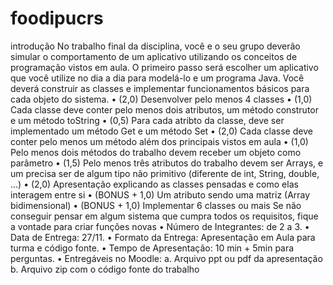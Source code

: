 # foodipucrs

introdução
No trabalho final da disciplina, você e o seu grupo deverão simular o comportamento de um aplicativo utilizando os conceitos de programação vistos em aula.
O primeiro passo será escolher um aplicativo que você utilize no dia a dia para
modelá-lo e um programa Java. Você deverá construir as classes e implementar
funcionamentos básicos para cada objeto do sistema.
• (2,0) Desenvolver pelo menos 4 classes
• (1,0) Cada classe deve conter pelo menos dois atributos, um método construtor
e um método toString
• (0,5) Para cada atribto da classe, deve ser implementado um método Get e um
método Set
• (2,0) Cada classe deve conter pelo menos um método além dos principais
vistos em aula
• (1,0) Pelo menos dois métodos do trabalho devem receber um objeto como
parâmetro
• (1,5) Pelo menos três atributos do trabalho devem ser Arrays, e um precisa ser
de algum tipo não primitivo (diferente de int, String, double, ...)
• (2,0) Apresentação explicando as classes pensadas e como elas interagem entre
si
• (BONUS + 1,0) Um atributo sendo uma matriz (Array bidimensional)
• (BONUS + 1,0) Implementar 6 classes ou mais
Se não conseguir pensar em algum sistema que cumpra todos os requisitos, fique
a vontade para criar funções novas
• Número de Integrantes: de 2 a 3.
• Data de Entrega: 27/11.
• Formato da Entrega: Apresentação em Aula para turma e código fonte.
• Tempo de Apresentação: 10 min + 5min para perguntas.
• Entregáveis no Moodle:
a. Arquivo ppt ou pdf da apresentação
b. Arquivo zip com o código fonte do trabalho